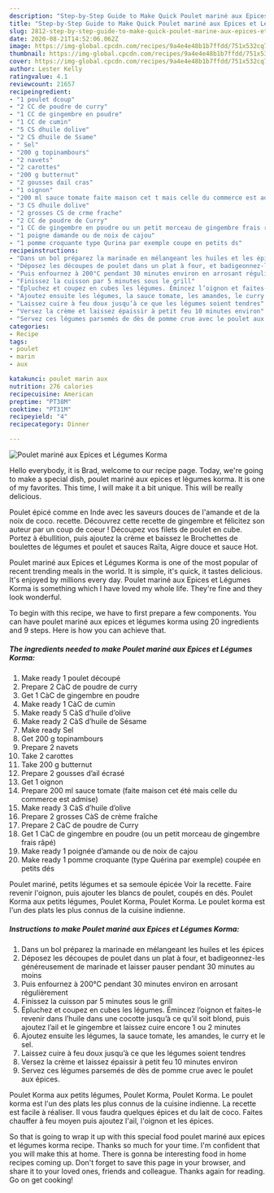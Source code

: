 ```yaml
---
description: "Step-by-Step Guide to Make Quick Poulet mariné aux Epices et Légumes Korma"
title: "Step-by-Step Guide to Make Quick Poulet mariné aux Epices et Légumes Korma"
slug: 2812-step-by-step-guide-to-make-quick-poulet-marine-aux-epices-et-legumes-korma
date: 2020-08-21T14:52:06.062Z
image: https://img-global.cpcdn.com/recipes/9a4e4e48b1b7ffdd/751x532cq70/poulet-marine-aux-epices-et-legumes-korma-photo-principale-de-la-recette.jpg
thumbnail: https://img-global.cpcdn.com/recipes/9a4e4e48b1b7ffdd/751x532cq70/poulet-marine-aux-epices-et-legumes-korma-photo-principale-de-la-recette.jpg
cover: https://img-global.cpcdn.com/recipes/9a4e4e48b1b7ffdd/751x532cq70/poulet-marine-aux-epices-et-legumes-korma-photo-principale-de-la-recette.jpg
author: Lester Kelly
ratingvalue: 4.1
reviewcount: 21657
recipeingredient:
- "1 poulet dcoup"
- "2 CC de poudre de curry"
- "1 CC de gingembre en poudre"
- "1 CC de cumin"
- "5 CS dhuile dolive"
- "2 CS dhuile de Ssame"
- " Sel"
- "200 g topinambours"
- "2 navets"
- "2 carottes"
- "200 g butternut"
- "2 gousses dail cras"
- "1 oignon"
- "200 ml sauce tomate faite maison cet t mais celle du commerce est admise"
- "3 CS dhuile dolive"
- "2 grosses CS de crme frache"
- "2 CC de poudre de Curry"
- "1 CC de gingembre en poudre ou un petit morceau de gingembre frais rp"
- "1 poigne damande ou de noix de cajou"
- "1 pomme croquante type Qurina par exemple coupe en petits ds"
recipeinstructions:
- "Dans un bol préparez la marinade en mélangeant les huiles et les épices"
- "Déposez les découpes de poulet dans un plat à four, et badigeonnez-les généreusement de marinade et laisser pauser pendant 30 minutes au moins"
- "Puis enfournez à 200°C pendant 30 minutes environ en arrosant régulièrement"
- "Finissez la cuisson par 5 minutes sous le grill"
- "Épluchez et coupez en cubes les légumes. Émincez l’oignon et faites-le revenir dans l’huile dans une cocotte jusqu’à ce qu’il soit blond, puis ajoutez l’ail et le gingembre et laissez cuire encore 1 ou 2 minutes"
- "Ajoutez ensuite les légumes, la sauce tomate, les amandes, le curry et le sel."
- "Laissez cuire à feu doux jusqu’à ce que les légumes soient tendres"
- "Versez la crème et laissez épaissir à petit feu 10 minutes environ"
- "Servez ces légumes parsemés de dès de pomme crue avec le poulet aux épices."
categories:
- Recipe
tags:
- poulet
- marin
- aux

katakunci: poulet marin aux 
nutrition: 276 calories
recipecuisine: American
preptime: "PT38M"
cooktime: "PT31M"
recipeyield: "4"
recipecategory: Dinner

---
```



![Poulet mariné aux Epices et Légumes Korma](https://img-global.cpcdn.com/recipes/9a4e4e48b1b7ffdd/751x532cq70/poulet-marine-aux-epices-et-legumes-korma-photo-principale-de-la-recette.jpg)

Hello everybody, it is Brad, welcome to our recipe page. Today, we're going to make a special dish, poulet mariné aux epices et légumes korma. It is one of my favorites. This time, I will make it a bit unique. This will be really delicious.

Poulet épicé comme en Inde avec les saveurs douces de l&#39;amande et de la noix de coco. recette. Découvrez cette recette de gingembre et félicitez son auteur par un coup de coeur ! Découpez vos filets de poulet en cube. Portez à ébullition, puis ajoutez la crème et baissez le Brochettes de boulettes de légumes et poulet et sauces Raïta, Aigre douce et sauce Hot.

Poulet mariné aux Epices et Légumes Korma is one of the most popular of recent trending meals in the world. It is simple, it's quick, it tastes delicious. It's enjoyed by millions every day. Poulet mariné aux Epices et Légumes Korma is something which I have loved my whole life. They're fine and they look wonderful.


To begin with this recipe, we have to first prepare a few components. You can have poulet mariné aux epices et légumes korma using 20 ingredients and 9 steps. Here is how you can achieve that.

<!--inarticleads1-->

##### The ingredients needed to make Poulet mariné aux Epices et Légumes Korma:

1. Make ready 1 poulet découpé
1. Prepare 2 CàC de poudre de curry
1. Get 1 CàC de gingembre en poudre
1. Make ready 1 CàC de cumin
1. Make ready 5 CàS d’huile d’olive
1. Make ready 2 CàS d’huile de Sésame
1. Make ready  Sel
1. Get 200 g topinambours
1. Prepare 2 navets
1. Take 2 carottes
1. Take 200 g butternut
1. Prepare 2 gousses d’ail écrasé
1. Get 1 oignon
1. Prepare 200 ml sauce tomate (faite maison cet été mais celle du commerce est admise)
1. Make ready 3 CàS d’huile d’olive
1. Prepare 2 grosses CàS de crème fraîche
1. Prepare 2 CàC de poudre de Curry
1. Get 1 CàC de gingembre en poudre (ou un petit morceau de gingembre frais râpé)
1. Make ready 1 poignée d’amande ou de noix de cajou
1. Make ready 1 pomme croquante (type Quérina par exemple) coupée en petits dés


Poulet mariné, petits légumes et sa semoule épicée Voir la recette. Faire revenir l&#39;oignon, puis ajouter les blancs de poulet, coupés en dés. Poulet Korma aux petits légumes, Poulet Korma, Poulet Korma. Le poulet korma est l&#39;un des plats les plus connus de la cuisine indienne. 

<!--inarticleads2-->

##### Instructions to make Poulet mariné aux Epices et Légumes Korma:

1. Dans un bol préparez la marinade en mélangeant les huiles et les épices
1. Déposez les découpes de poulet dans un plat à four, et badigeonnez-les généreusement de marinade et laisser pauser pendant 30 minutes au moins
1. Puis enfournez à 200°C pendant 30 minutes environ en arrosant régulièrement
1. Finissez la cuisson par 5 minutes sous le grill
1. Épluchez et coupez en cubes les légumes. Émincez l’oignon et faites-le revenir dans l’huile dans une cocotte jusqu’à ce qu’il soit blond, puis ajoutez l’ail et le gingembre et laissez cuire encore 1 ou 2 minutes
1. Ajoutez ensuite les légumes, la sauce tomate, les amandes, le curry et le sel.
1. Laissez cuire à feu doux jusqu’à ce que les légumes soient tendres
1. Versez la crème et laissez épaissir à petit feu 10 minutes environ
1. Servez ces légumes parsemés de dès de pomme crue avec le poulet aux épices.


Poulet Korma aux petits légumes, Poulet Korma, Poulet Korma. Le poulet korma est l&#39;un des plats les plus connus de la cuisine indienne. La recette est facile à réaliser. Il vous faudra quelques épices et du lait de coco. Faites chauffer à feu moyen puis ajoutez l&#39;ail, l&#39;oignon et les épices. 

So that is going to wrap it up with this special food poulet mariné aux epices et légumes korma recipe. Thanks so much for your time. I'm confident that you will make this at home. There is gonna be interesting food in home recipes coming up. Don't forget to save this page in your browser, and share it to your loved ones, friends and colleague. Thanks again for reading. Go on get cooking!
